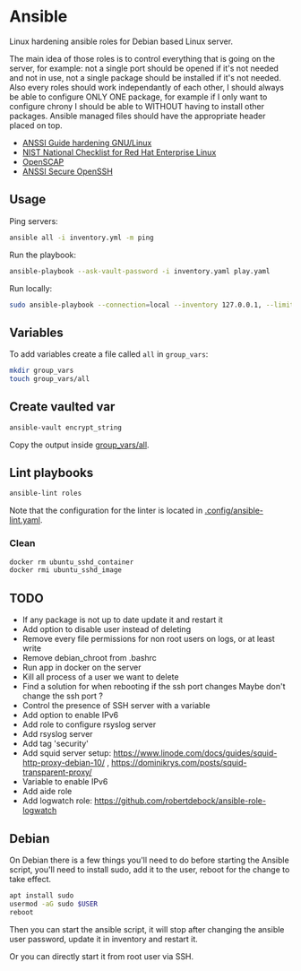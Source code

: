 # Ansible

Linux hardening ansible roles for Debian based Linux server.

The main idea of those roles is to control everything that is going on the
server, for example: not a single port should be opened if it's not needed and
not in use, not a single package should be installed if it's not needed. Also
every roles should work independantly of each other, I should always be able to
configure ONLY ONE package, for example if I only want to configure chrony I
should be able to WITHOUT having to install other packages. Ansible managed
files should have the appropriate header placed on top.

- [ANSSI Guide hardening GNU/Linux](https://www.ssi.gouv.fr/guide/recommandations-de-securite-relatives-a-un-systeme-gnulinux/)
- [NIST National Checklist for Red Hat Enterprise Linux](https://ncp.nist.gov/checklist/909)
- [OpenSCAP](https://github.com/OpenSCAP/openscap)
- [ANSSI Secure OpenSSH](https://www.ssi.gouv.fr/administration/guide/recommandations-pour-un-usage-securise-dopenssh/)

## Usage

Ping servers:

```bash
ansible all -i inventory.yml -m ping
```

Run the playbook:

```bash
ansible-playbook --ask-vault-password -i inventory.yaml play.yaml
```

Run locally:

```bash
sudo ansible-playbook --connection=local --inventory 127.0.0.1, --limit 127.0.0.1 play.yml
```

## Variables

To add variables create a file called `all` in `group_vars`:

```bash
mkdir group_vars
touch group_vars/all
```

## Create vaulted var

```bash
ansible-vault encrypt_string
```

Copy the output inside [group_vars/all](./group_vars/all).

## Lint playbooks

```bash
ansible-lint roles
```

Note that the configuration for the linter is located in [.config/ansible-lint.yaml](./.config/ansible-lint.yml).

### Clean

```bash
docker rm ubuntu_sshd_container
docker rmi ubuntu_sshd_image
```

## TODO

- If any package is not up to date update it and restart it
- Add option to disable user instead of deleting
- Remove every file permissions for non root users on logs, or at least write
- Remove debian_chroot from .bashrc
- Run app in docker on the server
- Kill all process of a user we want to delete
- Find a solution for when rebooting if the ssh port changes
    Maybe don't change the ssh port ?
- Control the presence of SSH server with a variable
- Add option to enable IPv6
- Add role to configure rsyslog server
- Add rsyslog server
- Add tag 'security'
- Add squid server setup: https://www.linode.com/docs/guides/squid-http-proxy-debian-10/ , https://dominikrys.com/posts/squid-transparent-proxy/
- Variable to enable IPv6
- Add aide role
- Add logwatch role: https://github.com/robertdebock/ansible-role-logwatch

## Debian

On Debian there is a few things you'll need to do before starting the Ansible
script, you'll need to install sudo, add it to the user, reboot for the change
to take effect.

```bash
apt install sudo
usermod -aG sudo $USER
reboot
```

Then you can start the ansible script, it will stop after changing the ansible
user password, update it in inventory and restart it.

Or you can directly start it from root user via SSH.

